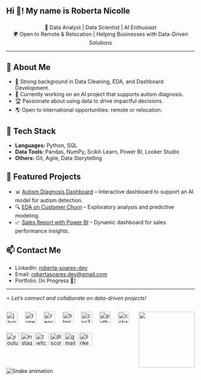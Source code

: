 <h2 align="left">Hi 👋! My name is Roberta Nicolle</h2>

###

<p align="center">
🚀 Data Analyst | Data Scientist | AI Enthusiast <br>
🌍 Open to Remote & Relocation | Helping Businesses with Data-Driven Solutions
</p>

---

## 💼 About Me
- 🧠 Strong background in Data Cleaning, EDA, and Dashboard Development.
- 🤖 Currently working on an AI project that supports autism diagnosis.
- 🏆 Passionate about using data to drive impactful decisions.
- 🌎 Open to international opportunities: remote or relocation.

## 🔧 Tech Stack
- **Languages:** Python, SQL
- **Data Tools:** Pandas, NumPy, Scikit-Learn, Power BI, Looker Studio
- **Others:** Git, Agile, Data Storytelling

## 📂 Featured Projects
- 📊 [Autism Diagnosis Dashboard](#) – Interactive dashboard to support an AI model for autism detection.
- 🔍 [EDA on Customer Churn](#) – Exploratory analysis and predictive modeling.
- 📈 [Sales Report with Power BI](#) – Dynamic dashboard for sales performance insights.

## 📫 Contact Me
- LinkedIn: [roberta-soares-dev](https://linkedin.com/in/roberta-soares-dev)
- Email: robertasoares.dev@gmail.com
- Portfolio: [In Progress 🚧]

---

⭐️ *Let’s connect and collaborate on data-driven projects!*
###

<img align="right" height="150" src="[https://i.imgflip.com/65efzo.gif](https://i.pinimg.com/1200x/cc/da/51/ccda51ed1fa93b618c5246f4033bda32.jpg)"  />

###

<div align="left">
  <img src="https://cdn.jsdelivr.net/gh/devicons/devicon/icons/javascript/javascript-original.svg" height="30" alt="javascript logo"  />
  <img width="12" />
  <img src="https://cdn.jsdelivr.net/gh/devicons/devicon/icons/typescript/typescript-original.svg" height="30" alt="typescript logo"  />
  <img width="12" />
  <img src="https://cdn.jsdelivr.net/gh/devicons/devicon/icons/react/react-original.svg" height="30" alt="react logo"  />
  <img width="12" />
  <img src="https://cdn.jsdelivr.net/gh/devicons/devicon/icons/html5/html5-original.svg" height="30" alt="html5 logo"  />
  <img width="12" />
  <img src="https://cdn.jsdelivr.net/gh/devicons/devicon/icons/css3/css3-original.svg" height="30" alt="css3 logo"  />
  <img width="12" />
  <img src="https://cdn.jsdelivr.net/gh/devicons/devicon/icons/python/python-original.svg" height="30" alt="python logo"  />
  <img width="12" />
  <img src="https://cdn.jsdelivr.net/gh/devicons/devicon/icons/csharp/csharp-original.svg" height="30" alt="csharp logo"  />
</div>

###

<div align="left">
  <img src="https://img.shields.io/static/v1?message=Youtube&logo=youtube&label=&color=FF0000&logoColor=white&labelColor=&style=for-the-badge" height="35" alt="youtube logo"  />
  <img src="https://img.shields.io/static/v1?message=Instagram&logo=instagram&label=&color=E4405F&logoColor=white&labelColor=&style=for-the-badge" height="35" alt="instagram logo"  />
  <img src="https://img.shields.io/static/v1?message=Twitch&logo=twitch&label=&color=9146FF&logoColor=white&labelColor=&style=for-the-badge" height="35" alt="twitch logo"  />
  <img src="https://img.shields.io/static/v1?message=Discord&logo=discord&label=&color=7289DA&logoColor=white&labelColor=&style=for-the-badge" height="35" alt="discord logo"  />
  <img src="https://img.shields.io/static/v1?message=Gmail&logo=gmail&label=&color=D14836&logoColor=white&labelColor=&style=for-the-badge" height="35" alt="gmail logo"  />
  <img src="https://img.shields.io/static/v1?message=LinkedIn&logo=linkedin&label=&color=0077B5&logoColor=white&labelColor=&style=for-the-badge" height="35" alt="linkedin logo"  />
</div>

###

<br clear="both">

<img src="https://raw.githubusercontent.com/maurodesouza/maurodesouza/output/snake.svg" alt="Snake animation" />

###
